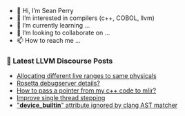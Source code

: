 - 👋 Hi, I’m Sean Perry
- 👀 I’m interested in compilers (c++, COBOL, llvm)
- 🌱 I’m currently learning ...
- 💞️ I’m looking to collaborate on ...
- 📫 How to reach me ...

<!---
s66perry/s66perry is a ✨ special ✨ repository because its `README.md` (this file) appears on your GitHub profile.
You can click the Preview link to take a look at your changes.
--->
### 📕 Latest LLVM Discourse Posts

<!-- DISCOURSE-LLVM:START -->
- [Allocating different live ranges to same physicals](https://discourse.llvm.org/t/allocating-different-live-ranges-to-same-physicals/78535#post_2)
- [Rosetta debugserver details?](https://discourse.llvm.org/t/rosetta-debugserver-details/78505#post_2)
- [How to pass a pointer from my c++ code to mlir?](https://discourse.llvm.org/t/how-to-pass-a-pointer-from-my-c-code-to-mlir/78548#post_3)
- [Improve single thread stepping](https://discourse.llvm.org/t/improve-single-thread-stepping/74599#post_12)
- [&quot;__device_builtin__&quot; attribute ignored by clang AST matcher](https://discourse.llvm.org/t/device-builtin-attribute-ignored-by-clang-ast-matcher/56032#post_10)
<!-- DISCOURSE-LLVM:END -->
